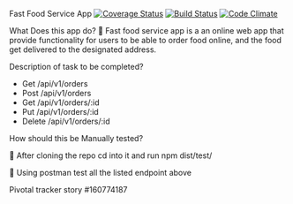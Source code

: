 Fast Food Service App
[![Coverage Status](https://coveralls.io/repos/github/okpakomarvis/okpakomarvis.github.io/badge.svg?branch=API)](https://coveralls.io/github/okpakomarvis/okpakomarvis.github.io?branch=API)
[![Build Status](https://travis-ci.org/okpakomarvis/okpakomarvis.github.io.svg?branch=API)](https://travis-ci.org/okpakomarvis/okpakomarvis.github.io)
[![Code Climate](https://codeclimate.com/github/cloudfoundry/membrane.png)](https://codeclimate.com/github/cloudfoundry/membrane)

What Does this app do?
	Fast food service app is a an online web app that provide functionality for users to be able to order food online, and the food get delivered to the designated address.

Description of task to be completed?
-	Get /api/v1/orders
-	Post /api/v1/orders
-	Get /api/v1/orders/:id
-	Put /api/v1/orders/:id
-	Delete /api/v1/orders/:id

How should this be Manually tested?

	After cloning the repo cd into it and run npm dist/test/

	Using postman test all the listed endpoint above

Pivotal tracker story
#160774187
